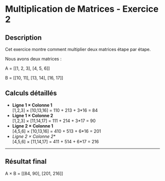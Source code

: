 # Multiplication de Matrices - Exercice 2

## Description

Cet exercice montre comment multiplier deux matrices étape par étape.  

Nous avons deux matrices :  

A = [[1, 2, 3],
[4, 5, 6]]

B = [[10, 11],
[13, 14],
[16, 17]]

## Calculs détaillés

- **Ligne 1 × Colonne 1**  
[1,2,3] × [10,13,16] = 110 + 213 + 3*16 = 84
- **Ligne 1 × Colonne 2**  
[1,2,3] × [11,14,17] = 111 + 214 + 3*17 = 90
-  **Ligne 2 × Colonne 1**  
[4,5,6] × [10,13,16] = 410 + 513 + 6*16 = 201
- *Ligne 2 × Colonne 2**  
[4,5,6] × [11,14,17] = 411 + 514 + 6*17 = 216

---

## Résultat final
A × B = [[84, 90],
        [201, 216]]